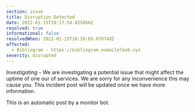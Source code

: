 ```yaml
---
section: issue
title: Disruption Detected
date: 2022-01-15T10:17:54.825066Z
resolved: true
informational: false
resolvedWhen: 2022-01-15T10:20:03.078748Z
affected:
  - Bibliogram - https://bibliogram.esmailelbob.xyz
severity: disrupted
---
```

*Investigating* - We are investigating a potential issue that might affect the uptime of one our of services. We are sorry for any inconvenience this may cause you. This incident post will be updated once we have more information.

This is an automatic post by a monitor bot.
        